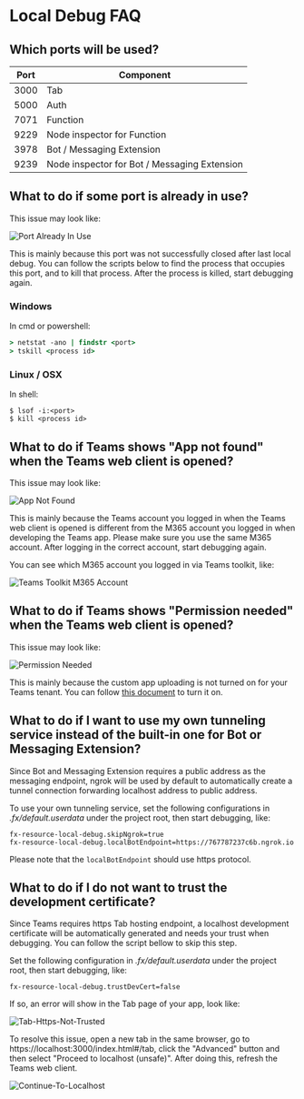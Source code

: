 # Local Debug FAQ

## Which ports will be used?
| Port | Component |
| --- | --- |
| 3000 | Tab |
| 5000 | Auth |
| 7071 | Function |
| 9229 | Node inspector for Function |
| 3978 | Bot / Messaging Extension |
| 9239 | Node inspector for Bot / Messaging Extension |

## What to do if some port is already in use?
This issue may look like:

![Port Already In Use](../images/fx-core/localdebug/port-already-in-use.png)

This is mainly because this port was not successfully closed after last local debug. You can follow the scripts below to find the process that occupies this port, and to kill that process. After the process is killed, start debugging again.

### Windows
In cmd or powershell:
```cmd
> netstat -ano | findstr <port>
> tskill <process id>
```

### Linux / OSX
In shell:
```shell
$ lsof -i:<port>
$ kill <process id>
```

## What to do if Teams shows "App not found" when the Teams web client is opened?
This issue may look like:

![App Not Found](../images/fx-core/localdebug/app-not-found.png)

This is mainly because the Teams account you logged in when the Teams web client is opened is different from the M365 account you logged in when developing the Teams app. Please make sure you use the same M365 account. After logging in the correct account, start debugging again.

You can see which M365 account you logged in via Teams toolkit, like:

![Teams Toolkit M365 Account](../images/fx-core/localdebug/m365-account.png)

## What to do if Teams shows "Permission needed" when the Teams web client is opened?
This issue may look like:

![Permission Needed](../images/fx-core/localdebug/permission-needed.png)

This is mainly because the custom app uploading is not turned on for your Teams tenant. You can follow [this document](https://docs.microsoft.com/en-us/microsoftteams/platform/concepts/build-and-test/prepare-your-o365-tenant#enable-custom-teams-apps-and-turn-on-custom-app-uploading) to turn it on.

## What to do if I want to use my own tunneling service instead of the built-in one for Bot or Messaging Extension?
Since Bot and Messaging Extension requires a public address as the messaging endpoint, ngrok will be used by default to automatically create a tunnel connection forwarding localhost address to public address.

To use your own tunneling service, set the following configurations in *.fx/default.userdata* under the project root, then start debugging, like:
```
fx-resource-local-debug.skipNgrok=true
fx-resource-local-debug.localBotEndpoint=https://767787237c6b.ngrok.io
```
Please note that the `localBotEndpoint` should use https protocol.

## What to do if I do not want to trust the development certificate?
Since Teams requires https Tab hosting endpoint, a localhost development certificate will be automatically generated and needs your trust when debugging. You can follow the script bellow to skip this step.

Set the following configuration in *.fx/default.userdata* under the project root, then start debugging, like:
```
fx-resource-local-debug.trustDevCert=false
```
If so, an error will show in the Tab page of your app, look like:

![Tab-Https-Not-Trusted](../images/fx-core/localdebug/tab-https-not-trusted.png)

To resolve this issue, open a new tab in the same browser, go to https://localhost:3000/index.html#/tab, click the "Advanced" button and then select "Proceed to localhost (unsafe)". After doing this, refresh the Teams web client.

![Continue-To-Localhost](../images/fx-core/localdebug/continue-to-localhost.png)
